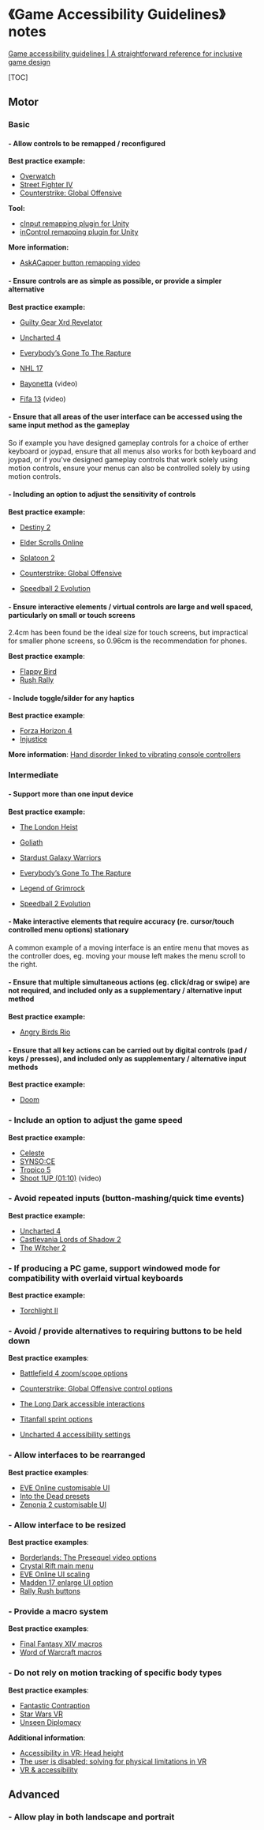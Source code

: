 # 《Game Accessibility Guidelines》notes

[Game accessibility guidelines | A straightforward reference for inclusive game design](https://gameaccessibilityguidelines.com/)


[TOC]

## Motor

### Basic

#### - Allow controls to be remapped / reconfigured

**Best practice example:** 

- [Overwatch](http://gameaccessibilityguidelines.com/overwatch-remapping)
- [Street Fighter IV](http://gameaccessibilityguidelines.com/street-fighter-iv-remapping)
- [Counterstrike: Global Offensive](http://gameaccessibilityguidelines.com/counterstrikego-control-options)

**Tool:**

- [cInput remapping plugin for Unity](https://assetstore.unity.com/packages/tools/input-management/cinput-pro-3129)
- [inControl remapping plugin for Unity](https://assetstore.unity.com/packages/tools/input-management/incontrol-14695)

**More information:** 

- [AskACapper button remapping video](http://www.youtube.com/watch?v=9rRVcSCm4og)


#### - Ensure controls are as simple as possible, or provide a simpler alternative

**Best practice example:** 

- [Guilty Gear Xrd Revelator](http://gameaccessibilityguidelines.com/guilty-gear-xrd-revelator-simpler-controls-option)

- [Uncharted 4](http://gameaccessibilityguidelines.com/uncharted-4-accessibility-settings/)

- [Everybody’s Gone To The Rapture](http://gameaccessibilityguidelines.com/everybodys-gone-to-the-rapture-simple-controls/)

- [NHL 17](http://gameaccessibilityguidelines.com/nhl-17-94-mode/) 

- [Bayonetta](http://www.youtube.com/watch?v=_6nkc6GQ-B8) (video) 

- [Fifa 13](http://www.youtube.com/watch?v=2ljeuOhKQ8o) (video)


#### - Ensure that all areas of the user interface can be accessed using the same input method as the gameplay

So if example you have designed gameplay controls for a choice of erther keyboard or joypad, ensure that all menus also works for both keyboard and joypad, or if you've designed gameplay controls that work solely using motion controls, ensure your menus can also be controlled solely by using motion controls.

#### - Including an option to adjust the sensitivity of controls

**Best practice example:** 

- [Destiny 2](http://gameaccessibilityguidelines.com/destiny-2-look-sensitivity-setting/)

- [Elder Scrolls Online](http://gameaccessibilityguidelines.com/elder-scrolls-online-camera-settings/)

- [Splatoon 2](http://gameaccessibilityguidelines.com/splatoon-2-camera-options/)

- [Counterstrike: Global Offensive](http://gameaccessibilityguidelines.com/counterstrikego-control-options)

- [Speedball 2 Evolution](http://gameaccessibilityguidelines.com/speedball-2-evolution-controls)

#### - Ensure interactive elements / virtual controls are large and well spaced, particularly on small or touch screens

2.4cm has been found be the ideal size for touch screens, but impractical for smaller phone screens, so 0.96cm is the recommendation for phones.

**Best practice example**:

- [Flappy Bird](http://gameaccessibilityguidelines.com/flappy-bird-button-size)
- [Rush Rally](http://gameaccessibilityguidelines.com/rally-rush-buttons)


#### - Include toggle/silder for any haptics

**Best practice example**:

- [Forza Horizon 4](http://gameaccessibilityguidelines.com/forza-horizon-4-vibration-slider/)
- [Injustice](http://gameaccessibilityguidelines.com/injustice-vibration-toggle/)

**More information**: [Hand disorder linked to vibrating console controllers](https://www.newscientist.com/article/dn1869-hand-disorder-linked-to-vibrating-console-controllers/)

### Intermediate

#### - Support more than one input device

**Best practice example:** 

- [The London Heist](http://gameaccessibilityguidelines.com/the-london-heist-controls)

- [Goliath](http://gameaccessibilityguidelines.com/goliath-controls/)

- [Stardust Galaxy Warriors](http://gameaccessibilityguidelines.com/stardust-galaxy-warriors-mouse-control)

- [Everybody’s Gone To The Rapture](http://gameaccessibilityguidelines.com/everybodys-gone-to-the-rapture-simple-controls/)

- [Legend of Grimrock](http://gameaccessibilityguidelines.com/legend-of-grimrock-additional-control-method)

- [Speedball 2 Evolution](http://gameaccessibilityguidelines.com/speedball-2-evolution-controls)

#### - Make interactive elements that require accuracy (re. cursor/touch controlled menu options) stationary

A common example of a moving interface is an entire menu that moves as the controller does, eg. moving your mouse left makes the menu scroll to the right.

#### - Ensure that multiple simultaneous actions (eg. click/drag or swipe) are not required, and included only as a supplementary / alternative input method

**Best practice example:** 

- [Angry Birds Rio](http://gameaccessibilityguidelines.com/angry-birds-rio-tapswipe-menu-navigation) 

#### - Ensure that all key actions can be carried out by digital controls (pad / keys / presses), and included only as supplementary / alternative input methods

**Best practice example:** 

- [Doom](http://gameaccessibilityguidelines.com/doom-mousekeyboard-control-choice)

### - Include an option to adjust the game speed

**Best practice example:** 

- [Celeste](http://gameaccessibilityguidelines.com/celeste-assist-mode/)
- [SYNSO:CE](http://gameaccessibilityguidelines.com/synsoce-settings)
- [Tropico 5](http://gameaccessibilityguidelines.com/tropico-5-game-speed/)
- [Shoot 1UP (01:10)](http://www.youtube.com/watch?v=Ct9VaTkz2Ns#t=1m10s) (video)

### - Avoid repeated inputs (button-mashing/quick time events)

**Best practice example:**

-  [Uncharted 4](http://gameaccessibilityguidelines.com/uncharted-4-accessibility-settings/)
- [Castlevania Lords of Shadow 2](http://gameaccessibilityguidelines.com/castlevania-lords-of-shadow-2-qte-toggle)
- [The Witcher 2](http://gameaccessibilityguidelines.com/the-witcher-2-qte-difficulty)

### - If producing a PC game, support windowed mode for compatibility with overlaid virtual keyboards

**Best practice example:** 

- [Torchlight II](http://gameaccessibilityguidelines.com/torchlight-windowed-mode)

### - Avoid / provide alternatives to requiring buttons to be held down

**Best practice examples**:

- [Battlefield 4 zoom/scope options](https://gameaccessibilityguidelines.com/battlefield-4-zoom-scope-options/)

- [Counterstrike: Global Offensive control options](https://gameaccessibilityguidelines.com/counterstrike-global-offensive-control-options/)

- [The Long Dark accessible interactions](https://gameaccessibilityguidelines.com/the-long-dark-accessible-interactions/)

- [Titanfall sprint options](https://gameaccessibilityguidelines.com/titanfall-sprint-options/)

- [Uncharted 4 accessibility settings](https://gameaccessibilityguidelines.com/uncharted-4-accessibility-settings/)

### - Allow interfaces to be rearranged

**Best practice examples**:

- [EVE Online customisable UI](https://gameaccessibilityguidelines.com/eve-online-customisable-ui/)
- [Into the Dead presets](https://gameaccessibilityguidelines.com/into-the-dead-presets/)
- [Zenonia 2 customisable UI](https://gameaccessibilityguidelines.com/zenonia-2-customisable-ui/)

### - Allow interface to be resized

**Best practice examples**:

- [Borderlands: The Presequel video options](https://gameaccessibilityguidelines.com/borderlands-the-presequel-video-options/)
- [Crystal Rift main menu](https://gameaccessibilityguidelines.com/crystal-rift-main-menu/)
- [EVE Online UI scaling](https://gameaccessibilityguidelines.com/eve-online-ui-scaling/)
- [Madden 17 enlarge UI option](https://gameaccessibilityguidelines.com/madden-17-enlarge-ui-option/)
- [Rally Rush buttons](https://gameaccessibilityguidelines.com/rally-rush-buttons/)

### - Provide a macro system

**Best practice examples**:

- [Final Fantasy XIV macros](https://gameaccessibilityguidelines.com/final-fantasy-xiv-macros/)
- [Word of Warcraft macros](https://gameaccessibilityguidelines.com/word-of-warcraft-macros/)

### -  Do not rely on motion tracking of specific body types

**Best practice examples**:

- [Fantastic Contraption](https://www.polygon.com/2016/4/7/11379894/fantastic-contraption-htc-vive-rift)
- [Star Wars VR](https://ubm-twvideo01.s3.amazonaws.com/o1/vault/gdc2017/Presentations/Peck_Ben_SourcesOfInspiration.pdf)
- [Unseen Diplomacy](https://blog.triangularpixels.com/development/vr-games-for-all-designing-unseen-diplomacy-for-disabled-users/)

**Additional information**:

- [Accessibility in VR: Head height](https://www.vrinflux.com/vr-accessibility-why-changing-head-height-matters/)
- [The user is disabled: solving for physical limitations in VR](https://www.vrinflux.com/the-user-is-disabled-solving-for-physical-limitations-in-vr/)
- [VR & accessibility](https://www.gamedeveloper.com/audio/vr-accessibility)

## Advanced

### - Allow play in both landscape and portrait

